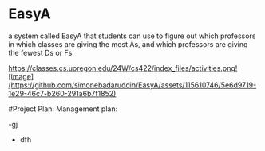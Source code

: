 # EasyA
a system called EasyA that students can use to figure out which professors in which classes are giving the most As, and which professors are giving the fewest Ds or Fs.

https://classes.cs.uoregon.edu/24W/cs422/index_files/activities.png![image](https://github.com/simonebadaruddin/EasyA/assets/115610746/5e6d9719-1e29-46c7-b260-291a6b7f1852)


#Project Plan:
Management plan:

-gj
  - dfh
